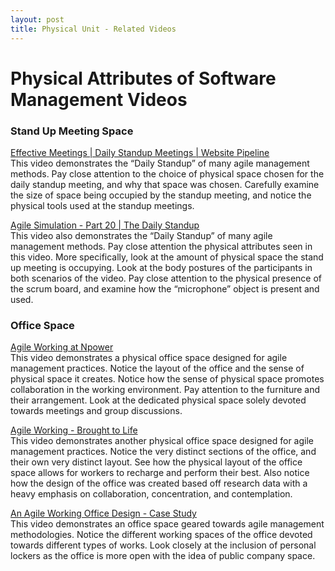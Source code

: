 ```yaml
---
layout: post
title: Physical Unit - Related Videos
---
```


# Physical Attributes of Software Management Videos
### Stand Up Meeting Space 

[Effective Meetings | Daily Standup Meetings | Website Pipeline](https://www.youtube.com/watch?v=_3VIC8u1UV8&list=PLeDEPDAwtfBR4hvdJPuzOoJ0R5vN0jt4q)  
This video demonstrates the “Daily Standup” of many agile management methods. Pay close attention to the choice of physical space chosen for the daily standup meeting, and why that space was chosen. Carefully examine the size of space being occupied by the standup meeting, and notice the physical tools used at the standup meetings.

[Agile Simulation - Part 20 | The Daily Standup](https://www.youtube.com/watch?v=q_R9wQY4G5I)  
This video also demonstrates the “Daily Standup” of many agile management methods. Pay close attention the physical attributes seen in this video. More specifically, look at the amount of physical space the stand up meeting is occupying. Look at the body postures of the participants in both scenarios of the video. Pay close attention to the physical presence of the scrum board, and examine how the “microphone” object is present and used. 

### Office Space

[Agile Working at Npower](https://www.youtube.com/watch?v=3h3cNVuz6O4)  
This video demonstrates a physical office space designed for agile management practices. Notice the layout of the office and the sense of physical space it creates. Notice how the sense of physical space promotes collaboration in the working environment. Pay attention to the furniture and their arrangement. Look at the dedicated physical space solely devoted towards meetings and group discussions. 

[Agile Working - Brought to Life](https://www.youtube.com/watch?v=RyP2vwcyc-Y)  
This video demonstrates another physical office space designed for agile management practices. Notice the very distinct sections of the office, and their own very distinct layout. See how the physical layout of the office space allows for workers to recharge and perform their best. Also notice how the design of the office was created based off research data with a heavy emphasis on collaboration, concentration, and contemplation.

[An Agile Working Office Design - Case Study](https://www.youtube.com/watch?v=VtankwJ6XnI)  
This video demonstrates an office space geared towards agile management methodologies. Notice the different working spaces of the office devoted towards different types of works. Look closely at the inclusion of personal lockers as the office is more open with the idea of public company space.

